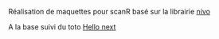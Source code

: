 Réalisation de maquettes pour scanR basé sur la librairie [nivo](http://nivo.rocks)

A la base suivi du toto [Hello next](https://nextjs.org/learn/)
